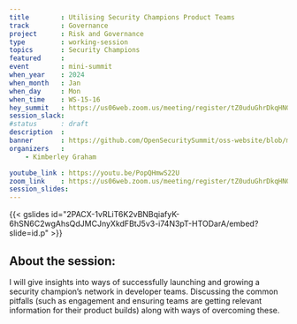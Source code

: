 ```yaml
---
title        : Utilising Security Champions Product Teams
track        : Governance
project      : Risk and Governance
type         : working-session
topics       : Security Champions
featured     :
event        : mini-summit
when_year    : 2024
when_month   : Jan
when_day     : Mon
when_time    : WS-15-16
hey_summit   : https://us06web.zoom.us/meeting/register/tZ0uduGhrDkqHNG-vs9stD5bIgPmYOCCc03P
session_slack:
#status      : draft
description  :
banner       : https://github.com/OpenSecuritySummit/oss-website/blob/main/content/sessions/2024/mini-summits/Jan/banners/utilizing%20security%20champions.jpeg?raw=true
organizers   :
    - Kimberley Graham

youtube_link : https://youtu.be/PopQHmwS22U
zoom_link    : https://us06web.zoom.us/meeting/register/tZ0uduGhrDkqHNG-vs9stD5bIgPmYOCCc03P
session_slides:
---
```

{{< gslides id="2PACX-1vRLiT6K2vBNBqiafyK-6hSN6C2wgAhsQdJMCJnyXkdFBtJ5v3-i74N3pT-HTODarA/embed?slide=id.p" >}}


## About the session:
I will give insights into ways of successfully launching and growing a security champion’s network in developer teams. Discussing the common pitfalls (such as engagement and ensuring teams are getting relevant information for their product builds) along with ways of overcoming these.
